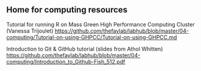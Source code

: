 ## Home for computing resources


Tutorial for running R on Mass Green High Performance Computing Cluster (Vanessa Trijoulet)
https://github.com/thefaylab/labhub/blob/master/04-computing/Tutorial-on-using-GHPCC/Tutorial-on-using-GHPCC.md

Introduction to Git & GitHub tutorial (slides from Athol Whitten)
https://github.com/thefaylab/labhub/blob/master/04-computing/Introduction_to_Github-Fish_512.pdf

